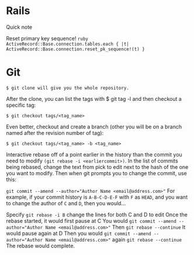# Rails

Quick note

Reset primary key sequence!
```ruby ActiveRecord::Base.connection.tables.each { |t| ActiveRecord::Base.connection.reset_pk_sequence!(t) }```



# Git

```$ git clone will give you the whole repository.```

After the clone, you can list the tags with $ git tag -l and then checkout a specific tag:

```$ git checkout tags/<tag_name>```

Even better, checkout and create a branch (other you will be on a branch named after the revision number of tag):

```$ git checkout tags/<tag_name> -b <tag_name>```

Interactive rebase off of a point earlier in the history than the commit you need to modify ```(git rebase -i <earliercommit>)```. In the list of commits being rebased, change the text from pick to edit next to the hash of the one you want to modify. Then when git prompts you to change the commit, use this:

```git commit --amend --author="Author Name <email@address.com>"```
For example, if your commit history is ```A-B-C-D-E-F``` with ```F``` as ```HEAD```, and you want to change the author of ```C``` and ```D```, then you would...

Specify ```git rebase -i B```
change the lines for both C and D to edit
Once the rebase started, it would first pause at C
You would ```git commit --amend --author="Author Name <email@address.com>"```
Then ```git rebase --continue```
It would pause again at D
Then you would ```git commit --amend --author="Author Name <email@address.com>"``` again
```git rebase --continue```
The rebase would complete.
